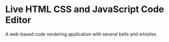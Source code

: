 # Live HTML CSS and JavaScript Code Editor
 A web-based code rendering application with several bells and whistles
